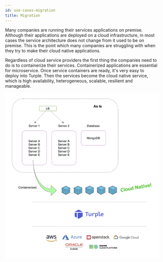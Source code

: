 ```yaml
---
id: use-cases-migration
title: Migration
---
```


Many companies are running their services applications on premise. Although their applications are deployed on a cloud infrastructure, in most cases the service architecture does not change from it used to be on premise. This is the point which many companies are struggling with when they try to make their cloud native applications.

Regardless of cloud service providers the first thing the companies need to do is to containerize their services. Containerized applications are essential for microservice. Once service containers are ready, it's very easy to deploy into Turple. Then the services become the cloud native service, which is high availability, heterogeneous, scalable, resilient and manageable.

<img src="/guide/img/turple21.png" alt="" width="600"/>
